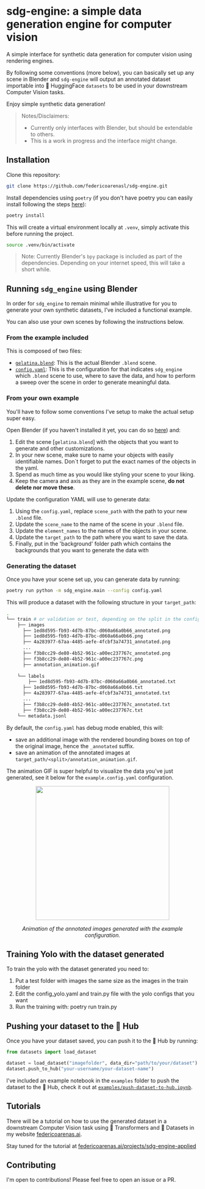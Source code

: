 # sdg-engine: a simple data generation engine for computer vision

A simple interface for synthetic data generation for computer vision using rendering engines.

By following some conventions (more below), you can basically set up any scene in Blender and `sdg-engine` will output an annotated dataset importable into 🤗  HuggingFace `datasets` to be used in your downstream Computer Vision tasks.

Enjoy simple synthetic data generation!

> Notes/Disclaimers:
> - Currently only interfaces with Blender, but should be extendable to others.
> - This is a work in progress and the interface might change.

## Installation
Clone this repository:
```bash
git clone https://github.com/federicoarenasl/sdg-engine.git
```
Install dependencies using `poetry` (if you don't have poetry you can easily install following the steps [here](https://python-poetry.org/docs/#installing-with-pipx)):
```bash
poetry install
```
This will create a virtual environment locally at `.venv`, simply activate this before running the project.
```bash
source .venv/bin/activate
```

> Note: Currently Blender's `bpy` package is included as part of the dependencies. Depending on your internet speed, this will take a short while.

## Running `sdg_engine` using Blender
In order for `sdg_engine` to remain minimal while illustrative for you to generate your own synthetic datasets, I've included a functional example.

You can also use your own scenes by following the instructions below.
### From the example included
This is composed of two files:
- [`gelatina.blend`](gelatina.blend): This is the actual Blender `.blend` scene.
- [`config.yaml`](config.yaml): This is the configuration for that indicates `sdg_engine` which `.blend` scene to use, where to save the data, and how to perform a sweep over the scene in order to generate meaningful data.


### From your own example
You'll have to follow some conventions I've setup to make the actual setup super easy.

Open Blender (if you haven't installed it yet, you can do so [here](https://www.blender.org/download/)) and:
1. Edit the scene [`gelatina.blend`] with the objects that you want to generate and other customizations. 
2. In your new scene, make sure to name your objects with easily identifiable names. Don`t forget to put the exact names of the objects in the yaml.
3. Spend as much time as you would like styling your scene to your liking.
4. Keep the camera and axis as they are in the example scene, **do not delete nor move these**.

Update the configuration YAML  will use to generate data:
1. Using the `config.yaml`, replace `scene_path` with the path to your new `.blend` file.
2. Update the `scene_name` to the name of the scene in your `.blend` file.
3. Update the `element_names` to the names of the objects in your scene.
4. Update the `target_path` to the path where you want to save the data.
5. Finally, put in the 'background' folder path which contains the backgrounds that you want to generate the data with

### Generating the dataset
Once you have your scene set up, you can generate data by running:
```bash
poetry run python -m sdg_engine.main --config config.yaml
```

This will produce a dataset with the following structure in your `target_path`:
```bash
.
└── train # or validation or test, depending on the split in the config
    ├── images
      ├── 1ed8d595-fb93-4d7b-87bc-d060a66a0b66_annotated.png
      ├── 1ed8d595-fb93-4d7b-87bc-d060a66a0b66.png
      ├── 4a283977-67aa-4485-aefe-4fcbf3a74731_annotated.png
      ...
      ├── f3b8cc29-de80-4b52-961c-a00ec237767c_annotated.png
      ├── f3b8cc29-de80-4b52-961c-a00ec237767c.png
      ├── annotation_animation.gif
      
    └── labels
        ├── 1ed8d595-fb93-4d7b-87bc-d060a66a0b66_annotated.txt
      ├── 1ed8d595-fb93-4d7b-87bc-d060a66a0b66.txt
      ├── 4a283977-67aa-4485-aefe-4fcbf3a74731_annotated.txt
      ...
      ├── f3b8cc29-de80-4b52-961c-a00ec237767c_annotated.txt
      ├── f3b8cc29-de80-4b52-961c-a00ec237767c.txt
    └── metadata.jsonl
```

By default, the `config.yaml` has debug mode enabled, this will:
- save an additional image with the rendered bounding boxes on top of the original image, hence the `_annotated` suffix.
- save an animation of the annotated images at `target_path/<split>/annotation_animation.gif`.

The animation GIF is super helpful to visualize the data you've just generated, see it
below for the `example.config.yaml` configuration.

<p align="center">
  <img src="https://github.com/federicoarenasl/sdg-engine/blob/main/examples/annotation_animation.gif" width="350" />
</p>
<p align="center">
  <i>Animation of the annotated images generated with the example configuration.</i>
</p>


## Training Yolo with the dataset generated

To train the yolo with the dataset generated you need to:
1. Put a test folder with images the same size as the images in the train folder
2. Edit the config_yolo.yaml and train.py file with the yolo configs that you want
3. Run the training with:
            poetry run train.py

## Pushing your dataset to the 🤗 Hub

Once you have your dataset saved, you can push it to the 🤗 Hub by running:
```python
from datasets import load_dataset

dataset = load_dataset("imagefolder", data_dir="path/to/your/dataset")
dataset.push_to_hub("your-username/your-dataset-name")
```

I've included an example notebook in the `examples` folder to push the dataset to the 🤗 Hub, check it out at [`examples/push-dataset-to-hub.ipynb`](examples/push-dataset-to-hub.ipynb).


## Tutorials
There will be a tutorial on how to use the generated dataset in a downstream Computer Vision task using 🤗 Transformers and 🤗 Datasets in my website [federicoarenas.ai](https://federicoarenas.ai).

Stay tuned for the tutorial at [federicoarenas.ai/projects/sdg-engine-applied](https://federicoarenas.ai/projects/sdg-engine-applied)


## Contributing

I'm open to contributions! Please feel free to open an issue or a PR.



